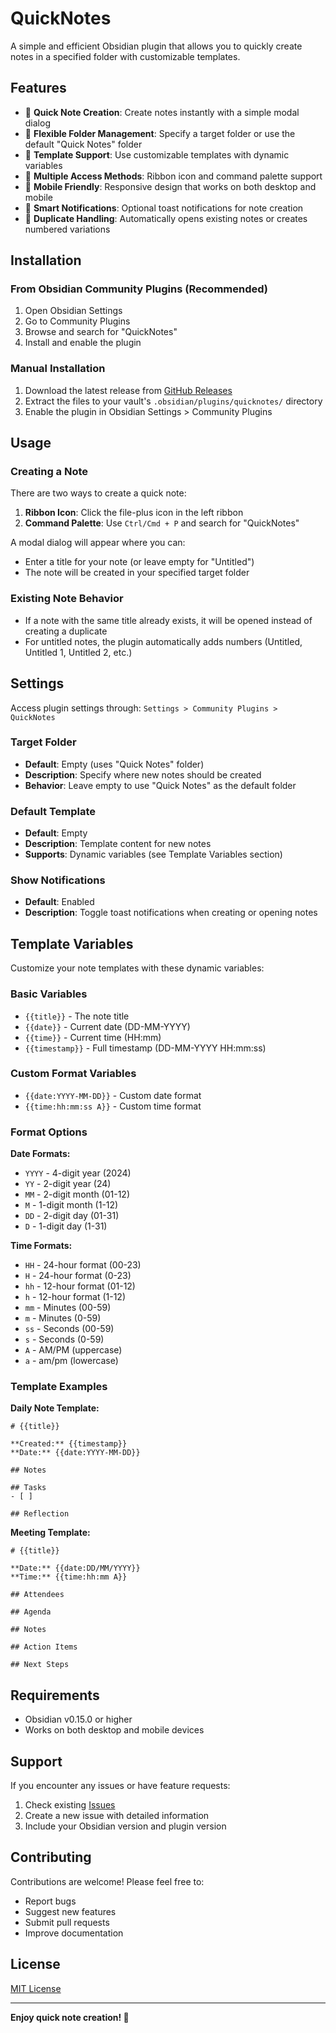 # QuickNotes

A simple and efficient Obsidian plugin that allows you to quickly create notes in a specified folder with customizable templates.

## Features

- 🚀 **Quick Note Creation**: Create notes instantly with a simple modal dialog
- 📁 **Flexible Folder Management**: Specify a target folder or use the default "Quick Notes" folder
- 📝 **Template Support**: Use customizable templates with dynamic variables
- 🎯 **Multiple Access Methods**: Ribbon icon and command palette support
- 📱 **Mobile Friendly**: Responsive design that works on both desktop and mobile
- 🔔 **Smart Notifications**: Optional toast notifications for note creation
- 🔄 **Duplicate Handling**: Automatically opens existing notes or creates numbered variations

## Installation

### From Obsidian Community Plugins (Recommended)
1. Open Obsidian Settings
2. Go to Community Plugins
3. Browse and search for "QuickNotes"
4. Install and enable the plugin

### Manual Installation
1. Download the latest release from [GitHub Releases](https://github.com/ZeroMB/Obsidian-QuickNotes/releases)
2. Extract the files to your vault's `.obsidian/plugins/quicknotes/` directory
3. Enable the plugin in Obsidian Settings > Community Plugins

## Usage

### Creating a Note
There are two ways to create a quick note:

1. **Ribbon Icon**: Click the file-plus icon in the left ribbon
2. **Command Palette**: Use `Ctrl/Cmd + P` and search for "QuickNotes"

A modal dialog will appear where you can:
- Enter a title for your note (or leave empty for "Untitled")
- The note will be created in your specified target folder

### Existing Note Behavior
- If a note with the same title already exists, it will be opened instead of creating a duplicate
- For untitled notes, the plugin automatically adds numbers (Untitled, Untitled 1, Untitled 2, etc.)

## Settings

Access plugin settings through: `Settings > Community Plugins > QuickNotes`

### Target Folder
- **Default**: Empty (uses "Quick Notes" folder)
- **Description**: Specify where new notes should be created
- **Behavior**: Leave empty to use "Quick Notes" as the default folder

### Default Template
- **Default**: Empty
- **Description**: Template content for new notes
- **Supports**: Dynamic variables (see Template Variables section)

### Show Notifications
- **Default**: Enabled
- **Description**: Toggle toast notifications when creating or opening notes

## Template Variables

Customize your note templates with these dynamic variables:

### Basic Variables
- `{{title}}` - The note title
- `{{date}}` - Current date (DD-MM-YYYY)
- `{{time}}` - Current time (HH:mm)
- `{{timestamp}}` - Full timestamp (DD-MM-YYYY HH:mm:ss)

### Custom Format Variables
- `{{date:YYYY-MM-DD}}` - Custom date format
- `{{time:hh:mm:ss A}}` - Custom time format

### Format Options
**Date Formats:**
- `YYYY` - 4-digit year (2024)
- `YY` - 2-digit year (24)
- `MM` - 2-digit month (01-12)
- `M` - 1-digit month (1-12)
- `DD` - 2-digit day (01-31)
- `D` - 1-digit day (1-31)

**Time Formats:**
- `HH` - 24-hour format (00-23)
- `H` - 24-hour format (0-23)
- `hh` - 12-hour format (01-12)
- `h` - 12-hour format (1-12)
- `mm` - Minutes (00-59)
- `m` - Minutes (0-59)
- `ss` - Seconds (00-59)
- `s` - Seconds (0-59)
- `A` - AM/PM (uppercase)
- `a` - am/pm (lowercase)

### Template Examples

**Daily Note Template:**
```
# {{title}}

**Created:** {{timestamp}}
**Date:** {{date:YYYY-MM-DD}}

## Notes

## Tasks
- [ ] 

## Reflection
```

**Meeting Template:**
```
# {{title}}

**Date:** {{date:DD/MM/YYYY}}
**Time:** {{time:hh:mm A}}

## Attendees

## Agenda

## Notes

## Action Items

## Next Steps
```

## Requirements

- Obsidian v0.15.0 or higher
- Works on both desktop and mobile devices

## Support

If you encounter any issues or have feature requests:

1. Check existing [Issues](https://github.com/ZeroMB/Obsidian-QuickNotes/issues)
2. Create a new issue with detailed information
3. Include your Obsidian version and plugin version

## Contributing

Contributions are welcome! Please feel free to:

- Report bugs
- Suggest new features
- Submit pull requests
- Improve documentation

## License

[MIT License](LICENSE)

---

**Enjoy quick note creation! 📝**